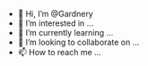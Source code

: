 - 👋 Hi, I’m @Gardnery
- 👀 I’m interested in ...
- 🌱 I’m currently learning ...
- 💞️ I’m looking to collaborate on ...
- 📫 How to reach me ...

<!---
Gardnery/Gardnery is a ✨ special ✨ repository because its `README.md` (this file) appears on your GitHub profile.
You can click the Preview link to take a look at your changes.
--->
